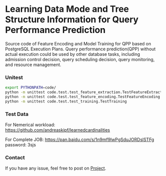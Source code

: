 # Learning Data Mode and Tree Structure Information for Query Performance Prediction

Source code of Feature Encoding and Model Training for QPP based on PostgreSQL Execution Plans.
Query performance prediction(QPP) without actual execution could be used by other database tasks, including admission control decision, query scheduling decision, query monitoring, and resource management.

### Unitest
```bash
export PYTHONPATH=code/
python -m unittest code.test.test_feature_extraction.TestFeatureExtraction
python -m unittest code.test.test_feature_encoding.TestFeatureEncoding
python -m unittest code.test.test_training.TestTraining
```

### Test Data
For Nemerical workload: https://github.com/andreaskipf/learnedcardinalities

For Complete JOB: https://pan.baidu.com/s/1n9mf9IwPgSduJORDslSTFg password: 3sjs 

### Contact

If you have any issue, feel free to post on [Project](https://github.com/shulanglhh/Learning-based-QPP).

